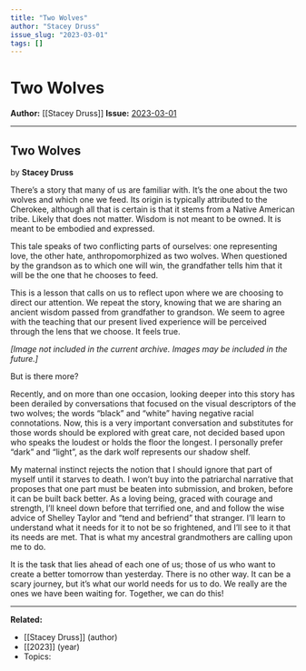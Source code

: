 ```yaml
---
title: "Two Wolves"
author: "Stacey Druss"
issue_slug: "2023-03-01"
tags: []
---
```


# Two Wolves

**Author:** [[Stacey Druss]]
**Issue:** [2023-03-01](https://plex.collectivesensecommons.org/2023-03-01/)

---

## Two Wolves
by **Stacey Druss**

There’s a story that many of us are familiar with. It’s the one about the two wolves and which one we feed. Its origin is typically attributed to the Cherokee, although all that is certain is that it stems from a Native American tribe. Likely that does not matter. Wisdom is not meant to be owned. It is meant to be embodied and expressed.

This tale speaks of two conflicting parts of ourselves: one representing love, the other hate, anthropomorphized as two wolves. When questioned by the grandson as to which one will win, the grandfather tells him that it will be the one that he chooses to feed.

This is a lesson that calls on us to reflect upon where we are choosing to direct our attention. We repeat the story, knowing that we are sharing an ancient wisdom passed from grandfather to grandson. We seem to agree with the teaching that our present lived experience will be perceived through the lens that we choose. It feels true.

*[Image not included in the current archive. Images may be included in the future.]*

But is there more?

Recently, and on more than one occasion, looking deeper into this story has been derailed by conversations that focused on the visual descriptors of the two wolves; the words “black” and “white” having negative racial connotations. Now, this is a very important conversation and substitutes for those words should be explored with great care, not decided based upon who speaks the loudest or holds the floor the longest. I personally prefer “dark” and “light”, as the dark wolf represents our shadow shelf.

My maternal instinct rejects the notion that I should ignore that part of myself until it starves to death. I won’t buy into the patriarchal narrative that proposes that one part must be beaten into submission, and broken, before it can be built back better. As a loving being, graced with courage and strength, I’ll kneel down before that terrified one, and and follow the wise advice of Shelley Taylor and “tend and befriend” that stranger. I’ll learn to understand what it needs for it to not be so frightened, and I’ll see to it that its needs are met. That is what my ancestral grandmothers are calling upon me to do.

It is the task that lies ahead of each one of us; those of us who want to create a better tomorrow than yesterday. There is no other way. It can be a scary journey, but it’s what our world needs for us to do. We really are the ones we have been waiting for. Together, we can do this!

---

**Related:**
- [[Stacey Druss]] (author)
- [[2023]] (year)
- Topics: 


